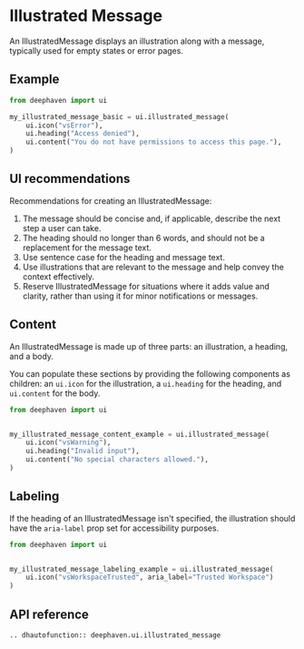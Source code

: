 # Illustrated Message

An IllustratedMessage displays an illustration along with a message, typically used for empty states or error pages.


## Example

```python
from deephaven import ui

my_illustrated_message_basic = ui.illustrated_message(
    ui.icon("vsError"),
    ui.heading("Access denied"),
    ui.content("You do not have permissions to access this page."),
)
```

## UI recommendations

Recommendations for creating an IllustratedMessage:

1. The message should be concise and, if applicable, describe the next step a user can take.
2. The heading should no longer than 6 words, and should not be a replacement for the message text.
2. Use sentence case for the heading and message text.
3. Use illustrations that are relevant to the message and help convey the context effectively.
4. Reserve IllustratedMessage for situations where it adds value and clarity, rather than using it for minor notifications or messages.

## Content

An IllustratedMessage is made up of three parts: an illustration, a heading, and a body. 

You can populate these sections by providing the following components as children: an `ui.icon` for the illustration, a `ui.heading` for the heading, and `ui.content` for the body.

```python
from deephaven import ui


my_illustrated_message_content_example = ui.illustrated_message(
    ui.icon("vsWarning"),
    ui.heading("Invalid input"),
    ui.content("No special characters allowed."),
)
```

## Labeling

If the heading of an IllustratedMessage isn't specified, the illustration should have the `aria-label` prop set for accessibility purposes.

```python
from deephaven import ui


my_illustrated_message_labeling_example = ui.illustrated_message(
    ui.icon("vsWorkspaceTrusted", aria_label="Trusted Workspace")
)
```


## API reference

```{eval-rst}
.. dhautofunction:: deephaven.ui.illustrated_message
```
